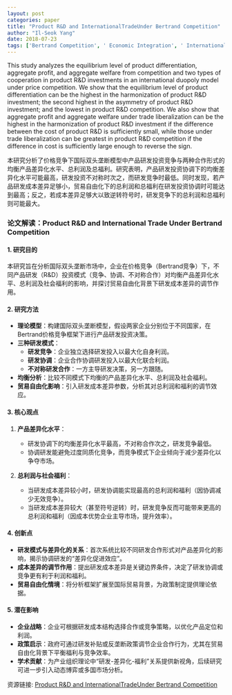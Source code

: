 ```yaml
---
layout: post
categories: paper
title: "Product R&D and InternationalTradeUnder Bertrand Competition"
author: "Il-Seok Yang"
date: 2018-07-23
tags: ['Bertrand Competition', ' Economic Integration', ' International Trade', ' Product R&D', ' Trade Costs']
---
```


This study analyzes the equilibrium level of product differentiation, aggregate profit, and aggregate welfare from competition and two types of cooperation in product R&D investments in an international duopoly model under price competition. We show that the equilibrium level of product differentiation can be the highest in the harmonization of product R&D investment; the second highest in the asymmetry of product R&D investment; and the lowest in product R&D competition. We also show that aggregate profit and aggregate welfare under trade liberalization can be the highest in the harmonization of product R&D investment if the difference between the cost of product R&D is sufficiently small, while those under trade liberalization can be greatest in product R&D competition if the difference in cost is sufficiently large enough to reverse the sign.

本研究分析了价格竞争下国际双头垄断模型中产品研发投资竞争与两种合作形式的均衡产品差异化水平、总利润及总福利。研究表明，产品研发投资协调下的均衡差异化水平可能最高，研发投资不对称时次之，而研发竞争时最低。同时发现，若产品研发成本差异足够小，贸易自由化下的总利润和总福利在研发投资协调时可能达到最高；反之，若成本差异足够大以致逆转符号时，研发竞争下的总利润和总福利则可能最大。

### **论文解读：Product R&D and International Trade Under Bertrand Competition**  

#### **1. 研究目的**  
本研究旨在分析国际双头垄断市场中，企业在价格竞争（Bertrand竞争）下，不同产品研发（R&D）投资模式（竞争、协调、不对称合作）对均衡产品差异化水平、总利润及社会福利的影响，并探讨贸易自由化背景下研发成本差异的调节作用。  

#### **2. 研究方法**  
- **理论模型**：构建国际双头垄断模型，假设两家企业分别位于不同国家，在Bertrand价格竞争框架下进行产品研发投资决策。  
- **三种研发模式**：  
  - **研发竞争**：企业独立选择研发投入以最大化自身利润。  
  - **研发协调**：企业合作协调研发投入以最大化联合利润。  
  - **不对称研发合作**：一方主导研发决策，另一方跟随。  
- **均衡分析**：比较不同模式下均衡的产品差异化水平、总利润及社会福利。  
- **贸易自由化影响**：引入研发成本差异参数，分析其对总利润和福利的调节效应。  

#### **3. 核心观点**  
1. **产品差异化水平**：  
   - 研发协调下的均衡差异化水平最高，不对称合作次之，研发竞争最低。  
   - 协调研发能避免过度同质化竞争，而竞争模式下企业倾向于减少差异化以争夺市场。  

2. **总利润与社会福利**：  
   - 当研发成本差异较小时，研发协调能实现最高的总利润和福利（因协调减少无效竞争）。  
   - 当研发成本差异较大（甚至符号逆转）时，研发竞争反而可能带来更高的总利润和福利（因成本优势企业主导市场，提升效率）。  

#### **4. 创新点**  
- **研发模式与差异化的关系**：首次系统比较不同研发合作形式对产品差异化的影响，揭示协调研发的“差异化促进效应”。  
- **成本差异的调节作用**：提出研发成本差异是关键边界条件，决定了研发协调或竞争更有利于利润和福利。  
- **贸易自由化情境**：将分析框架扩展至国际贸易背景，为政策制定提供理论依据。  

#### **5. 潜在影响**  
- **企业战略**：企业可根据研发成本结构选择合作或竞争策略，以优化产品定位和利润。  
- **政策启示**：政府可通过研发补贴或反垄断政策调节企业合作行为，尤其在贸易自由化背景下平衡福利与竞争效率。  
- **学术贡献**：为产业组织理论中“研发-差异化-福利”关系提供新视角，后续研究可进一步引入动态博弈或多国市场分析。

资源链接: [Product R&D and InternationalTradeUnder Bertrand Competition](https://papers.ssrn.com/sol3/papers.cfm?abstract_id=3206113)
